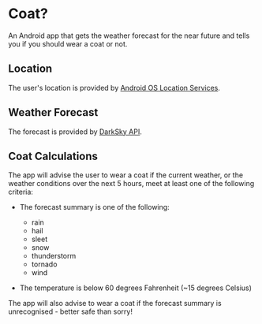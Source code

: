 Coat?
=====

An Android app that gets the weather forecast for the near future and tells you if you should wear a coat or not.

Location
----------------

The user's location is provided by [Android OS Location Services](https://developer.android.com/guide/topics/location/index.html).

Weather Forecast
----------------

The forecast is provided by [DarkSky API](https://darksky.net/dev/docs).

Coat Calculations
-----------------

The app will advise the user to wear a coat if the current weather, or the weather conditions over the next 5 hours, meet at least one of the following criteria:
 
* The forecast summary is one of the following:

  * rain
  * hail
  * sleet
  * snow
  * thunderstorm
  * tornado
  * wind
  
* The temperature is below 60 degrees Fahrenheit (~15 degrees Celsius)

The app will also advise to wear a coat if the forecast summary is unrecognised - better safe than sorry!
